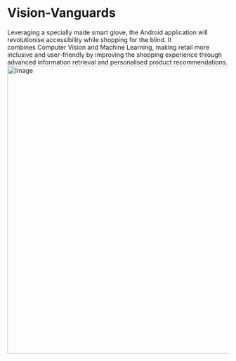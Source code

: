# Vision-Vanguards
Leveraging a specially made smart glove, the Android application will revolutionise accessibility while shopping for the blind. It combines Computer Vision and Machine Learning, making retail more inclusive and user-friendly by improving the shopping experience through advanced information retrieval and personalised product recommendations.
<img width="657" alt="image" src="https://github.com/Ashutosh-254/Vision-Vanguards/assets/90883668/987dd950-b531-49d0-b25b-9858e53cddc7">
